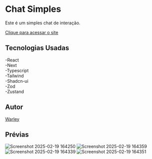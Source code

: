 # Chat Simples

Este é um simples chat de interação.

<a href="https://chat-ashen-xi.vercel.app/">Clique para acessar o site</a> 

## Tecnologias Usadas

-React  
-Next  
-Typescript  
-Tailwind  
-Shadcn-ui  
-Zod  
-Zustand  

## Autor
<a href="https://www.instagram.com/warleyfariaas/">Warley</a>

## Prévias

![Screenshot 2025-02-19 164250](https://github.com/user-attachments/assets/80ba6484-94d1-46e5-9fbf-463eab67f1cc)
![Screenshot 2025-02-19 164359](https://github.com/user-attachments/assets/b26697ad-8655-4deb-995d-ed0f491cdac3)
![Screenshot 2025-02-19 164339](https://github.com/user-attachments/assets/95cbc1b5-822e-4c32-a81d-6bbf00afb7fe)
![Screenshot 2025-02-19 164351](https://github.com/user-attachments/assets/3b58d65a-b4f6-47e4-b29a-e641db86eb9d)
